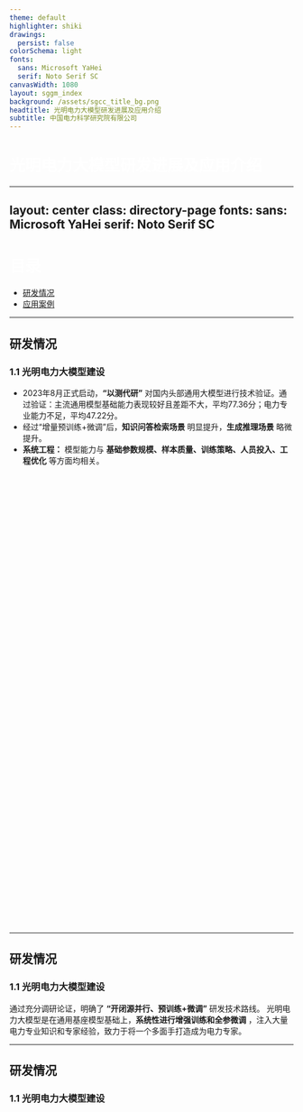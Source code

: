 ```yaml
---
theme: default
highlighter: shiki
drawings:
  persist: false
colorSchema: light
fonts:
  sans: Microsoft YaHei
  serif: Noto Serif SC
canvasWidth: 1080
layout: sggm_index
background: /assets/sgcc_title_bg.png
headtitle: 光明电力大模型研发进展及应用介绍
subtitle: 中国电力科学研究院有限公司
---
```


<style>
h1 {
  color: #FFF;
}
</style>

# 光明电力大模型研发进展及应用介绍

---
layout: center
class: directory-page
fonts:
  sans: Microsoft YaHei
  serif: Noto Serif SC
---

# 目录

<ul class="directory-list">
  <li><a href="/3">研发情况</a></li>
  <li><a href="/3">应用案例</a></li>
</ul>

---

## 研发情况
### 1.1 光明电力大模型建设


<div class="grid grid-cols-1 mt-3">

<TextCard title="通用大模型技术验证">

- 2023年8月正式启动，**“以测代研”** 对国内头部通用大模型进行技术验证。通过验证：主流通用模型基础能力表现较好且差距不大，平均77.36分；电力专业能力不足，平均47.22分。
- 经过“增量预训练+微调”后，**知识问答检索场景** 明显提升，**生成推理场景** 略微提升。
- **系统工程：** 模型能力与 **基础参数规模、样本质量、训练策略、人员投入、工程优化** 等方面均相关。
</TextCard>
</div>
<div class="grid grid-cols-4">
<div class="grid grid-cols-1" style="width: 200px;height:200px;">
<RadarChart />
</div>
<div class="grid grid-cols-1" style="width: 200px;height:200px;">
<RadarChart />
</div>
<div class="grid grid-cols-1" style="width: 200px;height:200px;">
<RadarChart />
</div>
<div class="grid grid-cols-1" style="width: 200px;height:200px;">
<RadarChart />
</div>
</div>

---

## 研发情况
### 1.1 光明电力大模型建设

<div class="grid grid-cols-1 mt-15">
<TextCard title="研发路线">

通过充分调研论证，明确了 **“开闭源并行、预训练+微调”** 研发技术路线。
光明电力大模型是在通用基座模型基础上，**系统性进行增强训练和全参微调** ，注入大量电力专业知识和专家经验，致力于将一个多面手打造成为电力专家。

</TextCard>
</div>
<div class="grid grid-cols-3 mt-15">
</div>

---

## 研发情况
### 1.1 光明电力大模型建设
